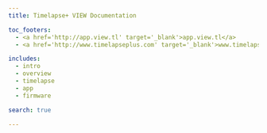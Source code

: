 ```yaml
---
title: Timelapse+ VIEW Documentation

toc_footers:
  - <a href='http://app.view.tl' target='_blank'>app.view.tl</a>
  - <a href='http://www.timelapseplus.com' target='_blank'>www.timelapseplus.com</a>

includes:
  - intro
  - overview
  - timelapse
  - app
  - firmware

search: true

---
```


